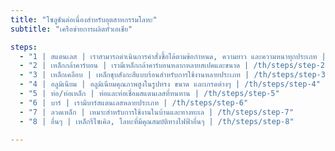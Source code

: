 ```yaml
---
title: "โซลูชันต่อเนื่องสำหรับอุตสาหกรรมโลหะ"
subtitle: "เครือข่ายการผลิตทั่วเอเชีย"

steps:
  - "1 | สแตนเลส | เราสามารถดำเนินการคำสั่งซื้อได้ตามข้อกำหนด, ความยาว และความหนาทุกประเภท | /th/steps/step-1"
  - "2 | เหล็กกล้าคาร์บอน | เรามีเหล็กกล้าคาร์บอนหลากหลายสเปคและขนาด | /th/steps/step-2"
  - "3 | เหล็กเคลือบ | เหล็กชุบสังกะสีแบบร้อนสำหรับการใช้งานหลายประเภท | /th/steps/step-3"
  - "4 | อลูมิเนียม | อลูมิเนียมคุณภาพสูงในรูปทรง ขนาด และเกรดต่างๆ | /th/steps/step-4"
  - "5 | ท่อ/ท่อเหล็ก | ท่อและท่อเชื่อมสแตนเลสที่ทนทาน | /th/steps/step-5"
  - "6 | บาร์ | เรามีบาร์สแตนเลสหลายประเภท | /th/steps/step-6"
  - "7 | ลวดเหล็ก | เหมาะสำหรับการใช้งานในบ้านและทางทะเล | /th/steps/step-7"
  - "8 | อื่นๆ | เหล็กรีไซเคิล, โลหะที่มีคุณสมบัติทางไฟฟ้าอื่นๆ | /th/steps/step-8"

---
```

